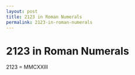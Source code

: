 ```yaml
---
layout: post
title: 2123 in Roman Numerals
permalink: 2123-in-roman-numerals
---
```


# 2123 in Roman Numerals

2123 = MMCXXIII
